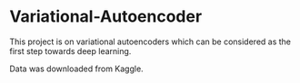 # Variational-Autoencoder
This project is on variational autoencoders which can be considered as the first step towards deep learning.


Data was downloaded from Kaggle.
